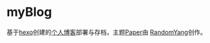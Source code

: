 # myBlog

基于[hexo](https://hexo.io/zh-cn/)创建的[个人博客](https://haiira.github.io/)部署与存档，主题[Paper](https://github.com/random-yang/paper)由 [RandomYang](https://github.com/random-yang)创作。

